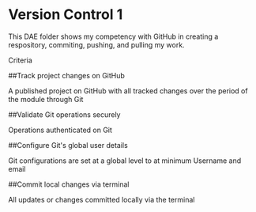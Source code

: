 # Version Control 1

This DAE folder shows my competency with GitHub in creating a respository, commiting, pushing, and pulling my work.


Criteria

##Track project changes on GitHub

A published project on GitHub with all tracked changes over the period of the module through Git

##Validate Git operations securely

Operations authenticated on Git

##Configure Git's global user details

Git configurations are set at a global level to at minimum Username and email

##Commit local changes via terminal

All updates or changes committed locally via the terminal